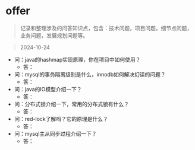 # offer
> 记录和整理涉及的问答知识点，包含：技术问题，项目问题，细节点问题，业务问题，发展规划问题等。

> 2024-10-24
- 问：java的hashmap实现原理，你在项目中如何使用？
  - 答：
- 问：mysql的事务隔离级别是什么，innodb如何解决幻读的问题？
  - 答：
- 问：java的IO模型介绍一下？
  - 答：
- 问：分布式锁介绍一下，常用的分布式锁有什么？
  - 答：
- 问：red-lock了解吗？它的原理是什么？
  - 答：
- 问：mysql主从同步过程介绍一下？
  - 答：